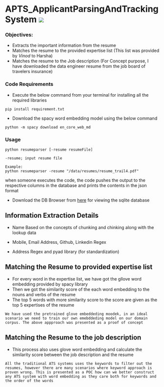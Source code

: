 # APTS_ApplicantParsingAndTrackingSystem ![](https://img.shields.io/badge/Harsha-Karpurapu-brightgreen.svg?colorB=ff0000)

### Objectives: 
- Extracts the important information from the resume
- Matches the resume to the provided expertise list (This list was provided by *Vinod* to Harsha)
- Matches the resume to the Job description (For Concept purpose, I have downloaded the data engineer resume from the job board of travelers insurance)

### Code Requirements
- Execute the below command from your terminal for installing all the required libraries

```
pip install requirement.txt
```
- Download the spacy word embedding model using the below command

```
python -m spacy download en_core_web_md
```
### Usage

```
python resumeparser [-resume resumeFile]

-resume; input resume file

Example: 
python resumeparser -resume "/data/resumes/resume_trail4.pdf"
```

when someone executes the code, the code pushes the output to the respective columns in the database and prints the contents in the json format

- Download the DB Browser from [here](https://sqlitebrowser.org/dl/) for viewing the sqlite database

## Information Extraction Details

- Name
Based on the concepts of chunking and chinking along with the lookup data

- Mobile, Email Address, Github, Linkedin
Regex

- Address
Regex and pyad library (for standardization)

## Matching the Resume to provided expertise list

- For every word in the expertise list, we have got the gllove word embedding provided by spacy library
- Then we got the similarity score of the each word embedding to the nouns and verbs of the resume
- The top 5 words with more similarity score to the score are given as the top 5 expertises of the resume 

```We have used the pretrained glove embeddeding moodek, in an ideal scenario we need to train our own emebddeding model on our domain corpus. The above appproach was presented as a proof of concept```

## Matching the Resume to the job description

- This process also uses glove word embedding and calculate the similarity score between the job description and the resume

```All the traditional ATS systems uses the keywords to filter out the resumes, however there are many scenarios where keyword approach is proven wrong. This is presented as a POC how can we better construct any ATS system with word embedding as they care both for keywords and the order of the words```



